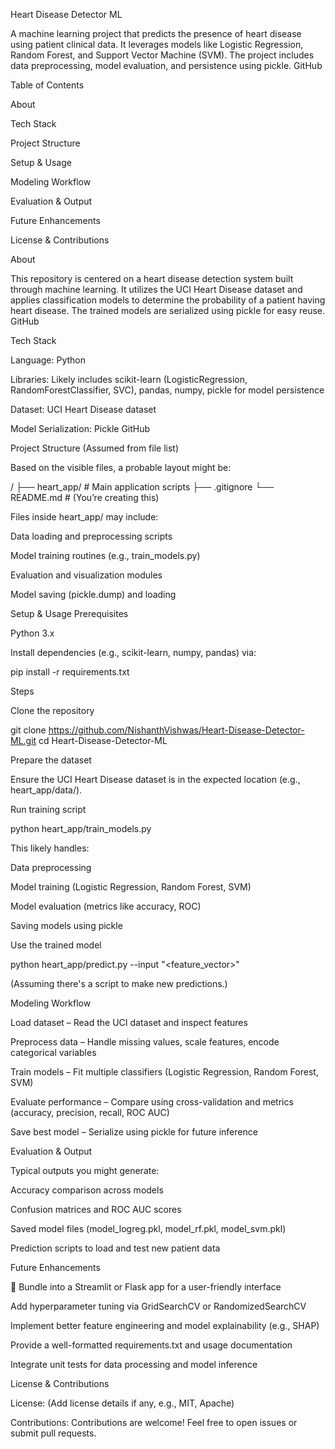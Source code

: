 Heart Disease Detector ML

A machine learning project that predicts the presence of heart disease using patient clinical data. It leverages models like Logistic Regression, Random Forest, and Support Vector Machine (SVM). The project includes data preprocessing, model evaluation, and persistence using pickle. 
GitHub

Table of Contents

About

Tech Stack

Project Structure

Setup & Usage

Modeling Workflow

Evaluation & Output

Future Enhancements

License & Contributions

About

This repository is centered on a heart disease detection system built through machine learning. It utilizes the UCI Heart Disease dataset and applies classification models to determine the probability of a patient having heart disease. The trained models are serialized using pickle for easy reuse. 
GitHub

Tech Stack

Language: Python

Libraries: Likely includes scikit-learn (LogisticRegression, RandomForestClassifier, SVC), pandas, numpy, pickle for model persistence

Dataset: UCI Heart Disease dataset

Model Serialization: Pickle 
GitHub

Project Structure (Assumed from file list)

Based on the visible files, a probable layout might be:

/
├── heart_app/               # Main application scripts
├── .gitignore
└── README.md                # (You’re creating this)


Files inside heart_app/ may include:

Data loading and preprocessing scripts

Model training routines (e.g., train_models.py)

Evaluation and visualization modules

Model saving (pickle.dump) and loading

Setup & Usage
Prerequisites

Python 3.x

Install dependencies (e.g., scikit-learn, numpy, pandas) via:

pip install -r requirements.txt

Steps

Clone the repository

git clone https://github.com/NishanthVishwas/Heart-Disease-Detector-ML.git
cd Heart-Disease-Detector-ML


Prepare the dataset

Ensure the UCI Heart Disease dataset is in the expected location (e.g., heart_app/data/).

Run training script

python heart_app/train_models.py


This likely handles:

Data preprocessing

Model training (Logistic Regression, Random Forest, SVM)

Model evaluation (metrics like accuracy, ROC)

Saving models using pickle

Use the trained model

python heart_app/predict.py --input "<feature_vector>"


(Assuming there's a script to make new predictions.)

Modeling Workflow

Load dataset – Read the UCI dataset and inspect features

Preprocess data – Handle missing values, scale features, encode categorical variables

Train models – Fit multiple classifiers (Logistic Regression, Random Forest, SVM)

Evaluate performance – Compare using cross-validation and metrics (accuracy, precision, recall, ROC AUC)

Save best model – Serialize using pickle for future inference

Evaluation & Output

Typical outputs you might generate:

Accuracy comparison across models

Confusion matrices and ROC AUC scores

Saved model files (model_logreg.pkl, model_rf.pkl, model_svm.pkl)

Prediction scripts to load and test new patient data

Future Enhancements

🌟 Bundle into a Streamlit or Flask app for a user-friendly interface

Add hyperparameter tuning via GridSearchCV or RandomizedSearchCV

Implement better feature engineering and model explainability (e.g., SHAP)

Provide a well-formatted requirements.txt and usage documentation

Integrate unit tests for data processing and model inference

License & Contributions

License: (Add license details if any, e.g., MIT, Apache)

Contributions: Contributions are welcome! Feel free to open issues or submit pull requests.
